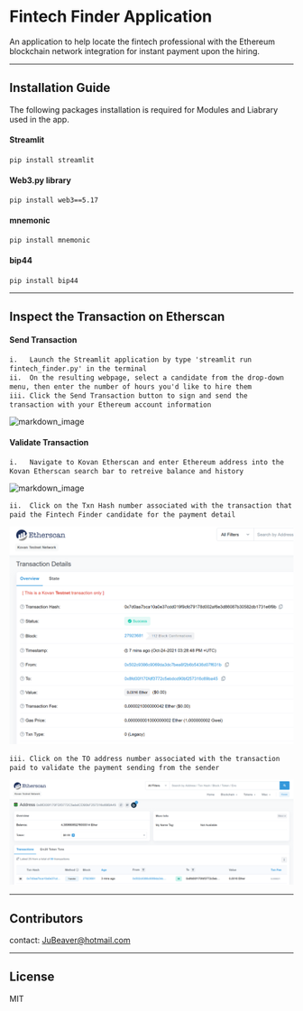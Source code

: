 # Fintech Finder Application

An application to help locate the fintech professional with the Ethereum blockchain network integration for instant payment upon the hiring.

---

## Installation Guide

The following packages installation is required for Modules and Liabrary used in the app.
    
   #### Streamlit
    pip install streamlit
    
   #### Web3.py library
    pip install web3==5.17
    
   #### mnemonic
    pip install mnemonic
    
   #### bip44
    pip install bip44

---

## Inspect the Transaction on Etherscan

   #### Send Transaction
    i.   Launch the Streamlit application by type 'streamlit run fintech_finder.py' in the terminal
    ii.  On the resulting webpage, select a candidate from the drop-down menu, then enter the number of hours you'd like to hire them
    iii. Click the Send Transaction button to sign and send the transaction with your Ethereum account information
    
![markdown_image](https://github.com/JuneB2021/Module-19-Challenge/tree/main/Images/ValidationTransactionHash.PNG)
    
   #### Validate Transaction 
    i.   Navigate to Kovan Etherscan and enter Ethereum address into the Kovan Etherscan search bar to retreive balance and history

![markdown_image](https://github.com/JuneB2021/Module-19-Challenge/tree/main/Images/EtherBalance.PNG)
         
    ii.  Click on the Txn Hash number associated with the transaction that paid the Fintech Finder candidate for the payment detail

![markdown_image](https://github.com/JuneB2021/Module-19-Challenge/blob/main/Images/TransactionDetail.jpeg)
         
    iii. Click on the TO address number associated with the transaction paid to validate the payment sending from the sender

![markdown_image](https://github.com/JuneB2021/Module-19-Challenge/blob/main/Images/EtherPayment.PNG)

---

## Contributors

contact: JuBeaver@hotmail.com

---

## License

MIT
